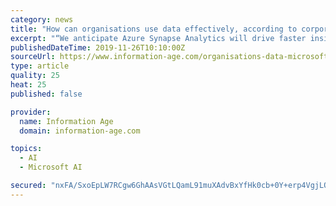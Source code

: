 ```yaml
---
category: news
title: "How can organisations use data effectively, according to corporate VP at Microsoft Azure"
excerpt: "“We anticipate Azure Synapse Analytics will drive faster insights from all our data, and thus, a faster path to better decisions and improved returns” — Danny Siegel, vice president, Information Delivery, Newell Brands. Data analytics and AI have ..."
publishedDateTime: 2019-11-26T10:10:00Z
sourceUrl: https://www.information-age.com/organisations-data-microsoft-azure-123486097/
type: article
quality: 25
heat: 25
published: false

provider:
  name: Information Age
  domain: information-age.com

topics:
  - AI
  - Microsoft AI

secured: "nxFA/SxoEpLW7RCgw6GhAAsVGtLQamL91muXAdvBxYfHk0cb+0Y+erp4VgjLQ00aXcDDXmqlcZFjiW86TiFymnWQ+BVKZbmD6h75j+2qqF1neoWrEygmHdmF0y3VZCIGBjFovjOJbVYScBRno/V78UGxw0fwwksZuJQBWbXdo8VXR8KDd+dqs1/ljhgNulTSoOM9Ca8LjlKQuCn1/98B4JBkHrsYR7AGUVfvQplguKmNsOmrHZb5uv9PD7beDV3ClhhdGGA8UX+ciKiue23wTQ==;PYC/Rp2ZscttiG9wBP28ew=="
---
```


